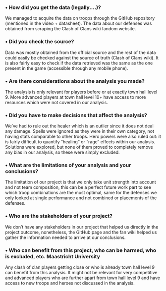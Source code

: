 ### • How did you get the data (legally....)?  
We managed to acquire the data on troops through the GitHub repository (mentioned in the video + datasheet). The data about our defenses was obtained from scraping the Clash of Clans wiki fandom website.

### • Did you check the source?   
Data was mostly obtained from the official source and the rest of the data could easily be checked against the source of truth (Clash of Clans wiki). It is also fairly easy to check if the data retrieved was the same as the one present in the game (accessible through any mobile phone).

### • Are there considerations about the analysis you made?  
The analysis is only relevant for players before or at exactly town hall level 9. More advanced players at town hall level 10+ have access to more resources which were not covered in our analysis.

### • Did you have to make decisions that affect the analysis?  
We’ve had to rule out the healer which is an outlier since it does not deal any damage. Spells were ignored as they were in their own category, not having stats comparable to other troops. Hero powers were also ruled out: it is fairly difficult to quantify “healing” or “rage” effects within our analysis. Solutions were explored, but none of them proved to completely remove any bias in our analysis, so these were simply excluded.


### • What are the limitations of your analysis and your conclusions?  
The limitation of our project is that we only take unit strength into account and not team composition, this can be a perfect future work part to see which troop combinations are the most optimal, same for the defenses we only looked at single performance and not combined or placements of the defenses.

### • Who are the stakeholders of your project?  
We don’t have any stakeholders in our project that helped us directly in the project outcome, nonetheless, the GitHub page and the fan wiki helped us gather the information needed to arrive at our conclusions.  

### • Who can benefit from this project, who can be harmed, who is excluded, etc.  Maastricht University  
Any clash of clan players getting close or who is already town hall level 9 can benefit from this analysis. It might not be relevant for very competitive and advanced players who are further apart from town hall level 9 and have access to new troops and heroes not discussed in the analysis. 
